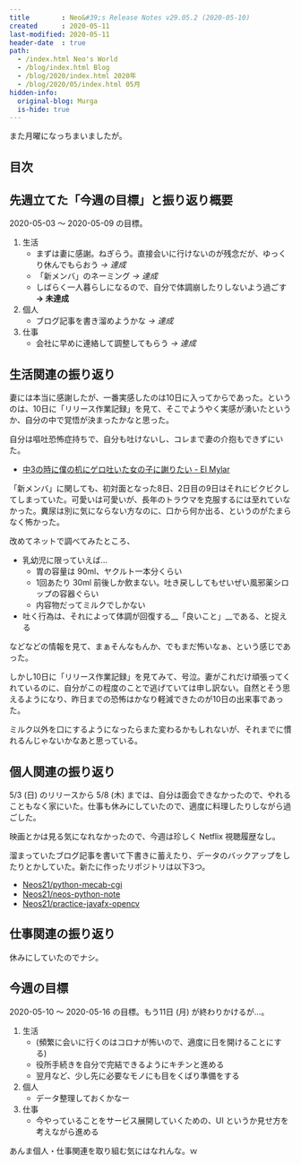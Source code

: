 ```yaml
---
title        : Neo&#39;s Release Notes v29.05.2 (2020-05-10)
created      : 2020-05-11
last-modified: 2020-05-11
header-date  : true
path:
  - /index.html Neo's World
  - /blog/index.html Blog
  - /blog/2020/index.html 2020年
  - /blog/2020/05/index.html 05月
hidden-info:
  original-blog: Murga
  is-hide: true
---
```


また月曜になっちまいましたが。

## 目次

## 先週立てた「今週の目標」と振り返り概要

2020-05-03 ～ 2020-05-09 の目標。

1. 生活
    - まずは妻に感謝。ねぎらう。直接会いに行けないのが残念だが、ゆっくり休んでもらおう _→ 達成_
    - 「新メンバ」のネーミング _→ 達成_
    - しばらく一人暮らしになるので、自分で体調崩したりしないよう過ごす __→ 未達成__
2. 個人
    - ブログ記事を書き溜めようかな _→ 達成_
3. 仕事
    - 会社に早めに連絡して調整してもらう _→ 達成_

## 生活関連の振り返り

妻には本当に感謝したが、一番実感したのは10日に入ってからであった。というのは、10日に「リリース作業記録」を見て、そこでようやく実感が湧いたというか、自分の中で覚悟が決まったかなと思った。

自分は嘔吐恐怖症持ちで、自分も吐けないし、コレまで妻の介抱もできずにいた。

- [中3の時に僕の机にゲロ吐いた女の子に謝りたい - El Mylar](https://neos21.hateblo.jp/entry/2018/07/19/113000)

「新メンバ」に関しても、初対面となった8日、2日目の9日はそれにビクビクしてしまっていた。可愛いは可愛いが、長年のトラウマを克服するには至れていなかった。糞尿は別に気にならない方なのに、口から何か出る、というのがたまらなく怖かった。

改めてネットで調べてみたところ、

- 乳幼児に限っていえば…
  - 胃の容量は 90ml、ヤクルト一本分くらい
  - 1回あたり 30ml 前後しか飲まない。吐き戻ししてもせいぜい風邪薬シロップの容器ぐらい
  - 内容物だってミルクでしかない
- 吐く行為は、それによって体調が回復する__「良いこと」__である、と捉える

などなどの情報を見て、まぁそんなもんか、でもまだ怖いなぁ、という感じであった。

しかし10日に「リリース作業記録」を見てみて、号泣。妻がこれだけ頑張ってくれているのに、自分がこの程度のことで逃げていては申し訳ない。自然とそう思えるようになり、昨日までの恐怖はかなり軽減できたのが10日の出来事であった。

ミルク以外を口にするようになったらまた変わるかもしれないが、それまでに慣れるんじゃないかなあと思っている。

## 個人関連の振り返り

5/3 (日) のリリースから 5/8 (木) までは、自分は面会できなかったので、やれることもなく家にいた。仕事も休みにしていたので、適度に料理したりしながら過ごした。

映画とかは見る気になれなかったので、今週は珍しく Netflix 視聴履歴なし。

溜まっていたブログ記事を書いて下書きに蓄えたり、データのバックアップをしたりとかしていた。新たに作ったリポジトリは以下3つ。

- [Neos21/python-mecab-cgi](https://github.com/Neos21/python-mecab-cgi)
- [Neos21/neos-python-note](https://github.com/Neos21/neos-python-note)
- [Neos21/practice-javafx-opencv](https://github.com/Neos21/practice-javafx-opencv)

## 仕事関連の振り返り

休みにしていたのでナシ。

## 今週の目標

2020-05-10 ～ 2020-05-16 の目標。もう11日 (月) が終わりかけるが…。

1. 生活
    - (頻繁に会いに行くのはコロナが怖いので、適度に日を開けることにする)
    - 役所手続きを自分で完結できるようにキチンと進める
    - 翌月など、少し先に必要なモノにも目をくばり準備をする
2. 個人
    - データ整理しておくかなー
3. 仕事
    - 今やっていることをサービス展開していくための、UI というか見せ方を考えながら進める

あんま個人・仕事関連を取り組む気にはなれんな。ｗ

